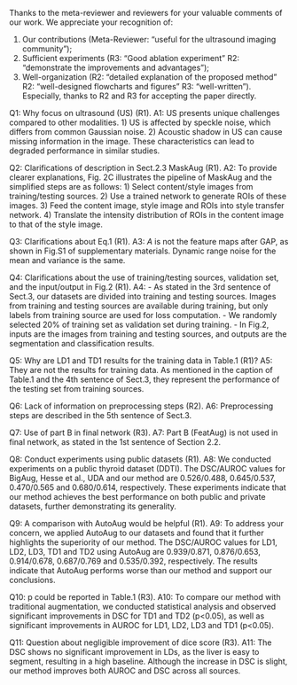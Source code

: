 Thanks to the meta-reviewer and reviewers for your valuable comments of our work. We appreciate your recognition of:
1. Our contributions (Meta-Reviewer: “useful for the ultrasound imaging community”);
2. Sufficient experiments (R3: “Good ablation experiment” R2: “demonstrate the improvements and advantages”);
3. Well-organization (R2: “detailed explanation of the proposed method” R2: “well-designed flowcharts and figures” R3: “well-written”).
Especially, thanks to R2 and R3 for accepting the paper directly.

Q1: Why focus on ultrasound (US) (R1). A1: US presents unique challenges compared to other modalities. 1) US is affected by speckle noise, which differs from common Gaussian noise. 2) Acoustic shadow in US can cause missing information in the image. These characteristics can lead to degraded performance in similar studies.

Q2: Clarifications of description in Sect.2.3 MaskAug (R1). A2: To provide clearer explanations, Fig. 2C illustrates the pipeline of MaskAug and the simplified steps are as follows: 1) Select content/style images from training/testing sources. 2) Use a trained network to generate ROIs of these images. 3) Feed the content image, style image and ROIs into style transfer network. 4) Translate the intensity distribution of ROIs in the content image to that of the style image.

Q3: Clarifications about Eq.1 (R1). A3: $A$ is not the feature maps after GAP, as shown in Fig.S1 of supplementary materials. Dynamic range noise for the mean and variance is the same.

Q4: Clarifications about the use of training/testing sources, validation set, and the input/output in Fig.2 (R1). A4: - As stated in the 3rd sentence of Sect.3, our datasets are divided into training and testing sources. Images from training and testing sources are available during training, but only labels from training source are used for loss computation. - We randomly selected 20% of training set as validation set during training. - In Fig.2, inputs are the images from training and testing sources, and outputs are the segmentation and classification results.

Q5: Why are LD1 and TD1 results for the training data in Table.1 (R1)? A5: They are not the results for training data. As mentioned in the caption of Table.1 and the 4th sentence of Sect.3, they represent the performance of the testing set from training sources.

Q6: Lack of information on preprocessing steps (R2). A6: Preprocessing steps are described in the 5th sentence of Sect.3.

Q7: Use of part B in final network (R3). A7: Part B (FeatAug) is not used in final network, as stated in the 1st sentence of Section 2.2.

Q8: Conduct experiments using public datasets (R1). A8: We conducted experiments on a public thyroid dataset (DDTI). The DSC/AUROC values for BigAug, Hesse et al., UDA and our method are 0.526/0.488, 0.645/0.537, 0.470/0.565 and 0.680/0.614, respectively. These experiments indicate that our method achieves the best performance on both public and private datasets, further demonstrating its generality.

Q9: A comparison with AutoAug would be helpful (R1). A9: To address your concern, we applied AutoAug to our datasets and found that it further highlights the superiority of our method. The DSC/AUROC values for LD1, LD2, LD3, TD1 and TD2 using AutoAug are 0.939/0.871, 0.876/0.653, 0.914/0.678, 0.687/0.769 and 0.535/0.392, respectively. The results indicate that AutoAug performs worse than our method and support our conclusions.

Q10: p could be reported in Table.1 (R3). A10: To compare our method with traditional augmentation, we conducted statistical analysis and observed significant improvements in DSC for TD1 and TD2 (p<0.05), as well as significant improvements in AUROC for LD1, LD2, LD3 and TD1 (p<0.05).

Q11: Question about negligible improvement of dice score (R3). A11: The DSC shows no significant improvement in LDs, as the liver is easy to segment, resulting in a high baseline. Although the increase in DSC is slight, our method improves both AUROC and DSC across all sources.
